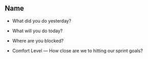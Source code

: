 ## Name
- What did you do yesterday?

- What will you do today?

- Where are you blocked?

- Comfort Level — How close are we to hitting our sprint goals?
